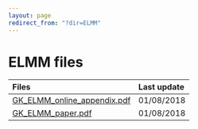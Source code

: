 ```yaml
---
layout: page
redirect_from: "?dir=ELMM"
---
```


# ELMM files

| Files       |  Last update |
|:-------------|:------------------|
| [GK_ELMM_online_appendix.pdf](./GK_ELMM_online_appendix.pdf)           | 01/08/2018 |
| [GK_ELMM_paper.pdf](./GK_ELMM_paper.pdf) | 01/08/2018 |


